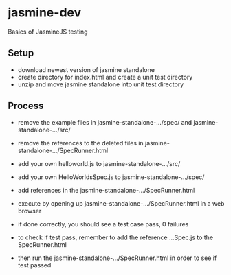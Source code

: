 # jasmine-dev
Basics of JasmineJS testing

## Setup
- download newest version of jasmine standalone
- create directory for index.html and create a unit test directory
- unzip and move jasmine standalone into unit test directory

## Process
- remove the example files in jasmine-standalone-.../spec/ and jasmine-standalone-.../src/
- remove the references to the deleted files in jasmine-standalone-.../SpecRunner.html
- add your own helloworld.js to jasmine-standalone-.../src/
- add your own HelloWorldsSpec.js to jasmine-standalone-.../spec/
- add references in the jasmine-standalone-.../SpecRunner.html
- execute by opening up jasmine-standalone-.../SpecRunner.html in a web browser
- if done correctly, you should see a test case pass, 0 failures

- to check if test pass, remember to add the reference ...Spec.js to the SpecRunner.html
- then run the jasmine-standalone-.../SpecRunner.html in order to see if test passed

